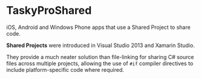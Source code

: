 TaskyProShared
==============

iOS, Android and Windows Phone apps that use a Shared Project to share code.

**Shared Projects** were introduced in Visual Studio 2013 and Xamarin Studio.

They provide a much neater solution than file-linking for sharing C# source files across multiple projects, allowing the use of `#if` compiler directives to include platform-specific code where required.

